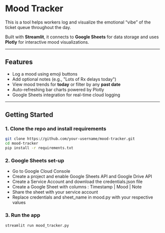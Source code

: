# Mood Tracker

This is a tool helps workers log and visualize the emotional “vibe” of the ticket queue throughout the day.

Built with **Streamlit**, it connects to **Google Sheets** for data storage and uses **Plotly** for interactive mood visualizations.

---

## Features

- Log a mood using emoji buttons
- Add optional notes (e.g., "Lots of Rx delays today")
- View mood trends for **today** or filter by any **past date**
- Auto-refreshing bar charts powered by Plotly
- Google Sheets integration for real-time cloud logging

---

## Getting Started

### 1. Clone the repo and install requirements

```bash
git clone https://github.com/your-username/mood-tracker.git
cd mood-tracker
pip install -r requirements.txt
```

### 2. Google Sheets set-up

 - Go to Google Cloud Console
 - Create a project and enable Google Sheets API and Google Drive API
 - Create a Service Account and download the credentials.json file
 - Create a Google Sheet with columns : Timestamp | Mood | Note
 - Share the sheet with your service account
 - Replace credentials and sheet_name in mood.py with your respective values


### 3. Run the app
```bash
streamlit run mood_tracker.py
```


